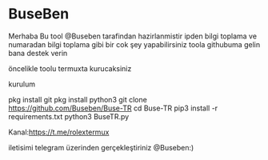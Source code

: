 # BuseBen
Merhaba Bu tool @Buseben tarafindan hazirlanmistir ipden bilgi toplama ve numaradan bilgi toplama gibi bir cok şey yapabilirsiniz toola githubuma gelin bana destek verin

öncelikle toolu termuxta kurucaksiniz

kurulum

pkg install git
pkg install python3
git clone https://github.com/Buseben/Buse-TR
cd Buse-TR
pip3 install -r requirements.txt
python3 BuseTR.py

Kanal:https://t.me/rolextermux

iletisimi telegram üzerinden gerçekleştiriniz
@Buseben:)
